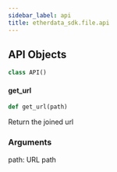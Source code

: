 ```yaml
---
sidebar_label: api
title: etherdata_sdk.file.api
---
```


## API Objects

```python
class API()
```

#### get\_url

```python
def get_url(path)
```

Return the joined url

### Arguments

path: URL path

